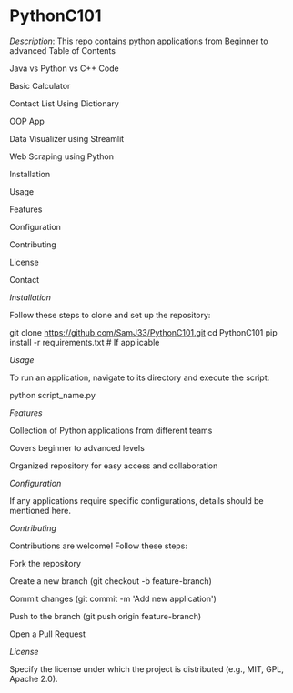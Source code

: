 # PythonC101
*Description*:
This repo contains python applications from Beginner to advanced
Table of Contents

Java vs Python vs C++ Code

Basic Calculator

Contact List Using Dictionary

OOP App

Data Visualizer using Streamlit

Web Scraping using Python

Installation

Usage

Features

Configuration

Contributing

License

Contact

*Installation*

Follow these steps to clone and set up the repository:

git clone https://github.com/SamJ33/PythonC101.git
cd PythonC101
pip install -r requirements.txt  # If applicable

*Usage*

To run an application, navigate to its directory and execute the script:

python script_name.py

*Features*

Collection of Python applications from different teams

Covers beginner to advanced levels

Organized repository for easy access and collaboration

*Configuration*

If any applications require specific configurations, details should be mentioned here.

*Contributing*

Contributions are welcome! Follow these steps:

Fork the repository

Create a new branch (git checkout -b feature-branch)

Commit changes (git commit -m 'Add new application')

Push to the branch (git push origin feature-branch)

Open a Pull Request

*License*

Specify the license under which the project is distributed (e.g., MIT, GPL, Apache 2.0).


